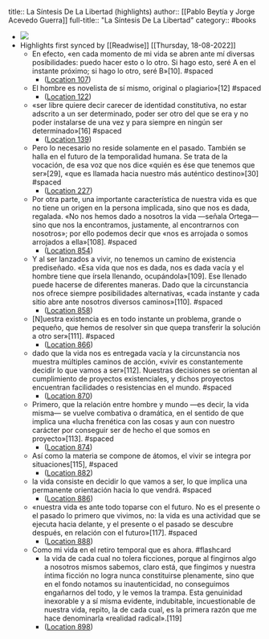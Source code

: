 title:: La Síntesis De La Libertad (highlights)
author:: [[Pablo Beytía y Jorge Acevedo Guerra]]
full-title:: "La Síntesis De La Libertad"
category:: #books

- ![](https://m.media-amazon.com/images/I/916L2784snL._SY160.jpg)
- Highlights first synced by [[Readwise]] [[Thursday, 18-08-2022]]
	- En efecto, «en cada momento de mi vida se abren ante mí diversas posibilidades: puedo hacer esto o lo otro. Si hago esto, seré A en el instante próximo; si hago lo otro, seré B»[10]. #spaced
		- ([Location 107](https://readwise.io/to_kindle?action=open&asin=B078LCJQ3N&location=107))
	- El hombre es novelista de sí mismo, original o plagiario»[12] #spaced
		- ([Location 122](https://readwise.io/to_kindle?action=open&asin=B078LCJQ3N&location=122))
	- «ser libre quiere decir carecer de identidad constitutiva, no estar adscrito a un ser determinado, poder ser otro del que se era y no poder instalarse de una vez y para siempre en ningún ser determinado»[16] #spaced
		- ([Location 139](https://readwise.io/to_kindle?action=open&asin=B078LCJQ3N&location=139))
	- Pero lo necesario no reside solamente en el pasado. También se halla en el futuro de la temporalidad humana. Se trata de la vocación, de esa voz que nos dice «quién es ése que tenemos que ser»[29], «que es llamada hacia nuestro más auténtico destino»[30] #spaced
		- ([Location 227](https://readwise.io/to_kindle?action=open&asin=B078LCJQ3N&location=227))
	- Por otra parte, una importante característica de nuestra vida es que no tiene un origen en la persona implicada, sino que nos es dada, regalada. «No nos hemos dado a nosotros la vida —señala Ortega— sino que nos la encontramos, justamente, al encontrarnos con nosotros»; por ello podemos decir que «nos es arrojada o somos arrojados a ella»[108]. #spaced
		- ([Location 854](https://readwise.io/to_kindle?action=open&asin=B078LCJQ3N&location=854))
	- Y al ser lanzados a vivir, no tenemos un camino de existencia prediseñado. «Esa vida que nos es dada, nos es dada vacía y el hombre tiene que írsela llenando, ocupándola»[109]. Ese llenado puede hacerse de diferentes maneras. Dado que la circunstancia nos ofrece siempre posibilidades alternativas, «cada instante y cada sitio abre ante nosotros diversos caminos»[110]. #spaced
		- ([Location 858](https://readwise.io/to_kindle?action=open&asin=B078LCJQ3N&location=858))
	- [N]uestra existencia es en todo instante un problema, grande o pequeño, que hemos de resolver sin que quepa transferir la solución a otro ser»[111]. #spaced
		- ([Location 866](https://readwise.io/to_kindle?action=open&asin=B078LCJQ3N&location=866))
	- dado que la vida nos es entregada vacía y la circunstancia nos muestra múltiples caminos de acción, «vivir es constantemente decidir lo que vamos a ser»[112]. Nuestras decisiones se orientan al cumplimiento de proyectos existenciales, y dichos proyectos encuentran facilidades o resistencias en el mundo. #spaced
		- ([Location 870](https://readwise.io/to_kindle?action=open&asin=B078LCJQ3N&location=870))
	- Primero, que la relación entre hombre y mundo —es decir, la vida misma— se vuelve combativa o dramática, en el sentido de que implica una «lucha frenética con las cosas y aun con nuestro carácter por conseguir ser de hecho el que somos en proyecto»[113]. #spaced
		- ([Location 874](https://readwise.io/to_kindle?action=open&asin=B078LCJQ3N&location=874))
	- Así como la materia se compone de átomos, el vivir se integra por situaciones[115], #spaced
		- ([Location 882](https://readwise.io/to_kindle?action=open&asin=B078LCJQ3N&location=882))
	- la vida consiste en decidir lo que vamos a ser, lo que implica una permanente orientación hacia lo que vendrá. #spaced
		- ([Location 886](https://readwise.io/to_kindle?action=open&asin=B078LCJQ3N&location=886))
	- «nuestra vida es ante todo toparse con el futuro. No es el presente o el pasado lo primero que vivimos, no: la vida es una actividad que se ejecuta hacia delante, y el presente o el pasado se descubre después, en relación con el futuro»[117]. #spaced
		- ([Location 888](https://readwise.io/to_kindle?action=open&asin=B078LCJQ3N&location=888))
	- Como mi vida en el retiro temporal que es ahora. #flashcard
		- la vida de cada cual no tolera ficciones, porque al fingirnos algo a nosotros mismos sabemos, claro está, que fingimos y nuestra íntima ficción no logra nunca constituirse plenamente, sino que en el fondo notamos su inautenticidad, no conseguimos engañarnos del todo, y le vemos la trampa. Esta genuinidad inexorable y a sí misma evidente, indubitable, incuestionable de nuestra vida, repito, la de cada cual, es la primera razón que me hace denominarla «realidad radical».[119]
		- ([Location 898](https://readwise.io/to_kindle?action=open&asin=B078LCJQ3N&location=898))